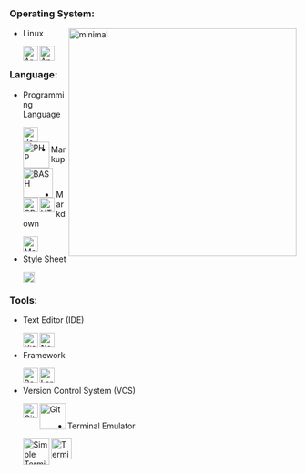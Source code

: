 ### Operating System: 

<a href="https://github.com/someonewhoknowsnothing">
  <img src="https://github-readme-stats.vercel.app/api?username=someonewhoknowsnothing&show_icons=true&theme=radical" alt="minimal" align="right" width="400px"/>
</a>

- Linux

  <a href="https://archlinux.org">
    <img align="left" alt="Arch Linux" width="26px" src="https://raw.githubusercontent.com/someonewhoknowsnothing/icon/main/os/linux/arch/arch.svg" />
  </a>

  <a href="https://www.android.com">
    <img align="left" alt="Android" width="26px" src="https://raw.githubusercontent.com/someonewhoknowsnothing/icon/main/os/linux/android/android.svg" />
  </a>

<br>

### Language:

- Programming Language

  <a href="https://www.javascript.com">
    <img align="left" alt="Javascript" width="26px" src="https://raw.githubusercontent.com/someonewhoknowsnothing/icon/main/language/programming/javascript.svg" />
  </a>

  <a href="https://www.php.net">
    <img align="left" alt="PHP" width="46px" src="https://raw.githubusercontent.com/someonewhoknowsnothing/icon/main/language/programming/php.svg" />
  </a>

  <a href="https://www.gnu.org/software/bash">
    <img align="left" alt="BASH" width="52px" src="https://raw.githubusercontent.com/someonewhoknowsnothing/icon/main/language/programming/bash.svg" />
  </a>

  <a href="https://isocpp.org">
    <img align="left" alt="CPP" width="26px" src="https://raw.githubusercontent.com/someonewhoknowsnothing/icon/main/language/programming/cpp.svg" />
  </a>

<br>

- Markup
  
  <a href="https://html.spec.whatwg.org/multipage/">
    <img align="left" alt="HTML" width="26px" src="https://raw.githubusercontent.com/someonewhoknowsnothing/icon/main/language/programming/html.svg" />
  </a>

<br>

- Markdown

  <a href="https://www.markdownguide.org/">
    <img align="left" alt="Markdown" width="26px" src="https://upload.wikimedia.org/wikipedia/commons/4/48/Markdown-mark.svg" />
  </a>

<br>

- Style Sheet

  <a href="https://www.w3.org/Style/CSS/Overview.en.html">
    <img align="left" alt="CSS" width="20px" src="https://raw.githubusercontent.com/someonewhoknowsnothing/icon/main/language/programming/css.svg" />
  </a>

<br>

### Tools:

- Text Editor (IDE)
  
  <a href="https://code.visualstudio.com">
    <img align="left" alt="Visual Studio Code" width="26px" src="https://raw.githubusercontent.com/someonewhoknowsnothing/icon/main/tools/text-editor/vscode.svg" />
  </a>

  <a href="neovim.io">
    <img align="left"alt="Neovim" width="26px" src="https://raw.githubusercontent.com/someonewhoknowsnothing/icon/main/tools/text-editor/neovim.svg" />
  </a>

<br>

- Framework

  <a href="https://getbootstrap.com">
    <img align="left" alt="Bootstrap" width="26px" src="https://raw.githubusercontent.com/someonewhoknowsnothing/icon/main/tools/framework/bootstrap.svg" />
  </a>

  <a href="https://laravel.com">
    <img align="left" alt="Laravel" width="26px" src="https://raw.githubusercontent.com/someonewhoknowsnothing/icon/main/tools/framework/laravel.svg" />
  </a>

<br>

- Version Control System (VCS)

  <a href="https://github.com/" target="_blank">
    <img align="left" alt="GitHub" width="26px" src="https://raw.githubusercontent.com/someonewhoknowsnothing/icon/main/tools/version-control-system/github.png"/>
  </a>

  <a href="https://git-scm.com">
    <img align="left" alt="Git" width="46px" src="https://raw.githubusercontent.com/someonewhoknowsnothing/icon/main/tools/version-control-system/git.svg" />
  </a>

<br>

- Terminal Emulator

  <a href="https://st.suckless.org/">
    <img align="left" alt="Simple Terminal (Suckless)" width="46px" src="https://raw.githubusercontent.com/someonewhoknowsnothing/icon/main/tools/terminal-emulator/st.svg" />
  </a>

  <a href="https://wiki.termux.com">
    <img align="left" alt="Terminal Emulator for Android" width="36px" src="https://raw.githubusercontent.com/someonewhoknowsnothing/icon/main/tools/terminal-emulator/termux.png" />
  </a>
